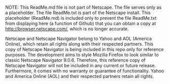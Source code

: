 NOTE: This ReadMe.md file is not part of Netscape. The file serves only as a placeholder. 
The file ReadMe.txt is part of the Netscape install. 
This placeholder (ReadMe.md) is included only to prevent the file ReadMe.txt 
from displaying here (a function of Github) that you can obtain a copy at http://browser.netscape.com/, which is no longer accurate. 

Netscape and Netscape Navigator belong to Yahoo and AOL (America Online), which retain all rights along with their respected partners. 
This copy of Netscape Navigator is being included in this repo only for reference purposes. 
The development aims to style Mozilla Firefox to look similar to classic Netscape Navigator 9.0.6. 
Therefore, this reference copy of Netscape Navigator will not be included in any current or future release. 
Furthermore, it comes with no warranty or guarantee of functionality. Yahoo and America Online (AOL) and their respected partners retain all rights.
